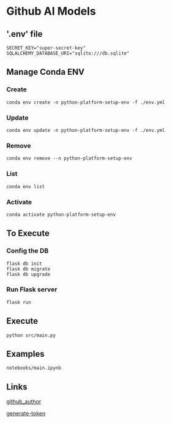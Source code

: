 # Github AI Models

## '.env' file

```
SECRET_KEY="super-secret-key"
SQLALCHEMY_DATABASE_URI="sqlite:///db.sqlite"
```

## Manage Conda ENV

### Create
```
conda env create -n python-platform-setup-env -f ./env.yml
```

### Update
```
conda env update -n python-platform-setup-env -f ./env.yml
```

### Remove
```
conda env remove --n python-platform-setup-env
```

### List
```
conda env list
```

### Activate
```
conda activate python-platform-setup-env
```

## To Execute

### Config the DB
```
flask db init
flask db migrate
flask db upgrade
```

### Run Flask server
```
flask run
```


## Execute

```
python src/main.py
```

## Examples

```
notebooks/main.ipynb
```

## Links

[github_author](https://github.com/Diegoomal)

[generate-token](https://github.com/settings/tokens)